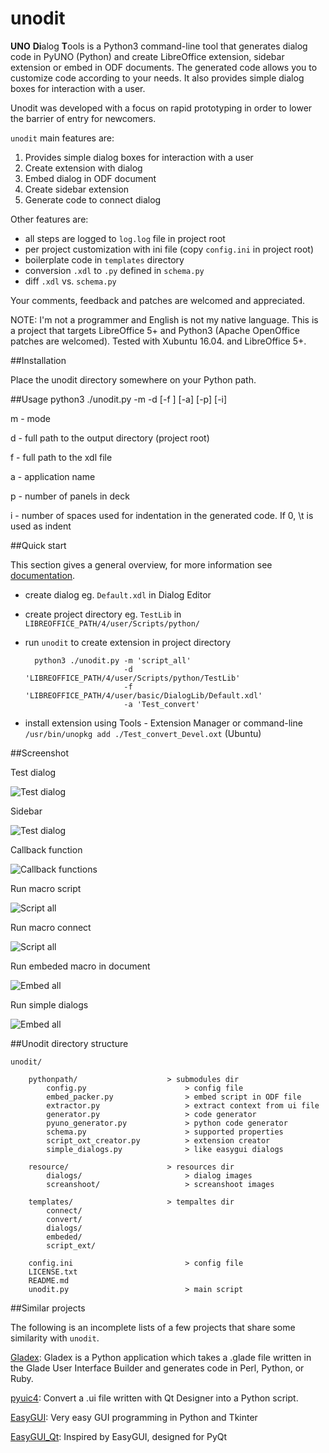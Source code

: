 # unodit

**UNO** **Di**alog **T**ools is a Python3 command-line tool that generates dialog code in PyUNO (Python) and create LibreOffice extension, sidebar extension or embed in ODF documents. The generated code allows you to customize code according to your needs. It also provides simple dialog boxes for interaction with a user. 

Unodit was developed with a focus on rapid prototyping in order to lower the barrier of entry for newcomers. 

`unodit` main features are:

1. Provides simple dialog boxes for interaction with a user
2. Create extension with dialog
3. Embed dialog in ODF document
4. Create sidebar extension
5. Generate code to connect dialog

Other features are:
- all steps are logged to `log.log` file in project root
- per project customization with ini file (copy `config.ini` in project root)
- boilerplate code in `templates` directory
- conversion `.xdl` to `.py` defined in `schema.py`
- diff `.xdl` vs. `schema.py`

Your comments, feedback and patches are welcomed and appreciated.

NOTE:
I'm not a programmer and English is not my native language.
This is a project that targets LibreOffice 5+ and Python3 (Apache OpenOffice patches are welcomed).
Tested with Xubuntu 16.04. and LibreOffice 5+.

##Installation

Place the unodit directory somewhere on your Python path.

##Usage
    python3 ./unodit.py -m -d [-f ] [-a] [-p] [-i] 
    
m - mode

d - full path to the output directory (project root)

f  - full path to the xdl file

a - application name

p - number of panels in deck

i - number of spaces used for indentation in the generated code. If 0, \t is used as indent


##Quick start

This section gives a general overview, for more information see [documentation](https://github.com/kelsa-pi/unodit/wiki).

- create dialog eg. `Default.xdl` in Dialog Editor
- create project directory eg. `TestLib` in `LIBREOFFICE_PATH/4/user/Scripts/python/`
- run `unodit` to create extension in project directory
 
        python3 ./unodit.py -m 'script_all'
                            -d 'LIBREOFFICE_PATH/4/user/Scripts/python/TestLib'
                            -f 'LIBREOFFICE_PATH/4/user/basic/DialogLib/Default.xdl'
                            -a 'Test_convert'                           

- install extension using Tools - Extension Manager or command-line `/usr/bin/unopkg add ./Test_convert_Devel.oxt` (Ubuntu) 


##Screenshot

Test dialog

![Test dialog](resource/screenshot/Example_dialog.png)

Sidebar

![Test dialog](resource/screenshot/Sidebar_panels.png)


Callback function

![Callback functions](resource/screenshot/Button_event.png)


Run macro script

![Script all](resource/screenshot/Macros_script_all.png)

Run macro connect

![Script all](resource/screenshot/Macros_connect.png)

Run embeded macro in document

![Embed all](resource/screenshot/Macros_embed_all.png)

Run simple dialogs

![Embed all](resource/screenshot/Macros_simple_dialogs.png)

##Unodit directory structure

    unodit/
        
        pythonpath/                    > submodules dir
            config.py                      > config file
            embed_packer.py                > embed script in ODF file
            extractor.py                   > extract context from ui file
            generator.py                   > code generator
            pyuno_generator.py             > python code generator
            schema.py                      > supported properties
            script_oxt_creator.py          > extension creator
            simple_dialogs.py              > like easygui dialogs
        
        resource/                      > resources dir
            dialogs/                       > dialog images
            screanshoot/                   > screanshoot images
        
        templates/                     > tempaltes dir
            connect/
            convert/
            dialogs/
            embeded/
            script_ext/
        
        config.ini                         > config file
        LICENSE.txt
        README.md
        unodit.py                          > main script


##Similar projects

The following is an incomplete lists of a few projects that share some similarity with `unodit`.

[Gladex](https://launchpad.net/gladex): Gladex is a Python application which takes a .glade file written in the Glade User Interface Builder and generates code in Perl, Python, or Ruby.

[pyuic4](http://pyqt.sourceforge.net/Docs/PyQt4/designer.html#the-uic-module): Convert a .ui file written with Qt Designer into a Python script.

[EasyGUI](https://sourceforge.net/projects/easygui): Very easy GUI programming in Python and Tkinter

[EasyGUI_Qt](https://github.com/aroberge/easygui_qt): Inspired by EasyGUI, designed for PyQt
